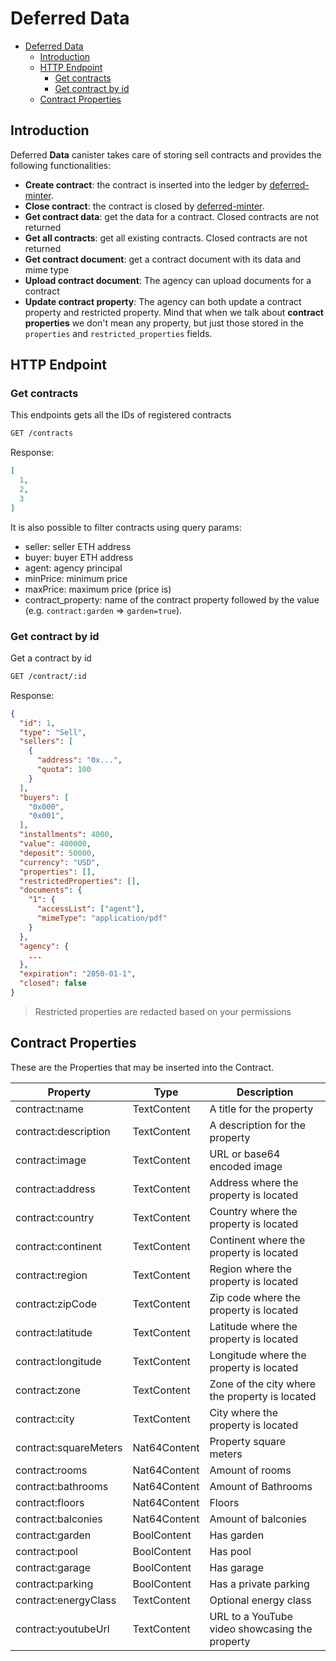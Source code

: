 # Deferred Data

- [Deferred Data](#deferred-data)
  - [Introduction](#introduction)
  - [HTTP Endpoint](#http-endpoint)
    - [Get contracts](#get-contracts)
    - [Get contract by id](#get-contract-by-id)
  - [Contract Properties](#contract-properties)

## Introduction

Deferred **Data** canister takes care of storing sell contracts and provides the following functionalities:

- **Create contract**: the contract is inserted into the ledger by [deferred-minter](./deferred-minter.md).
- **Close contract**: the contract is closed by [deferred-minter](./deferred-minter.md).
- **Get contract data**: get the data for a contract. Closed contracts are not returned
- **Get all contracts**: get all existing contracts. Closed contracts are not returned
- **Get contract document**: get a contract document with its data and mime type
- **Upload contract document**: The agency can upload documents for a contract
- **Update contract property**: The agency can both update a contract property and restricted property. Mind that when we talk about **contract properties** we don't mean any property, but just those stored in the `properties` and `restricted_properties` fields.

## HTTP Endpoint

### Get contracts

This endpoints gets all the IDs of registered contracts

```txt
GET /contracts
```

Response:

```json
[
  1,
  2,
  3
]
```

It is also possible to filter contracts using query params:

- seller: seller ETH address
- buyer: buyer ETH address
- agent: agency principal
- minPrice: minimum price
- maxPrice: maximum price (price is)
- contract_property: name of the contract property followed by the value (e.g. `contract:garden` => `garden=true`).

### Get contract by id

Get a contract by id

```txt
GET /contract/:id
```

Response:

```json
{
  "id": 1,
  "type": "Sell",
  "sellers": [
    {
      "address": "0x...",
      "quota": 100
    }
  ],
  "buyers": [
    "0x000",
    "0x001",
  ],
  "installments": 4000,
  "value": 400000,
  "deposit": 50000,
  "currency": "USD",
  "properties": [],
  "restrictedProperties": [],
  "documents": {
    "1": {
      "accessList": ["agent"],
      "mimeType": "application/pdf"
    }
  },
  "agency": {
    ...
  },
  "expiration": "2050-01-1",
  "closed": false
}
```

> Restricted properties are redacted based on your permissions

## Contract Properties

These are the Properties that may be inserted into the Contract.

| Property              | Type         | Description |
|-----------------------|--------------|------------------------------------------------|
| contract:name         | TextContent  | A title for the property                       |
| contract:description  | TextContent  | A description for the property                 |
| contract:image        | TextContent  | URL or base64 encoded image                    |
| contract:address      | TextContent  | Address where the property is located          |
| contract:country      | TextContent  | Country where the property is located          |
| contract:continent    | TextContent  | Continent where the property is located        |
| contract:region       | TextContent  | Region where the property is located           |
| contract:zipCode      | TextContent  | Zip code where the property is located         |
| contract:latitude     | TextContent  | Latitude where the property is located         |
| contract:longitude    | TextContent  | Longitude where the property is located        |
| contract:zone         | TextContent  | Zone of the city where the property is located |
| contract:city         | TextContent  | City where the property is located             |
| contract:squareMeters | Nat64Content | Property square meters                         |
| contract:rooms        | Nat64Content | Amount of rooms                                |
| contract:bathrooms    | Nat64Content | Amount of Bathrooms                            |
| contract:floors       | Nat64Content | Floors                                         |
| contract:balconies    | Nat64Content | Amount of balconies                            |
| contract:garden       | BoolContent  | Has garden                                     |
| contract:pool         | BoolContent  | Has pool                                       |
| contract:garage       | BoolContent  | Has garage                                     |
| contract:parking      | BoolContent  | Has a private parking                          |
| contract:energyClass  | TextContent  | Optional energy class                          |
| contract:youtubeUrl   | TextContent  | URL to a YouTube video showcasing the property |
